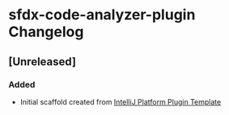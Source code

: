 <!-- Keep a Changelog guide -> https://keepachangelog.com -->

# sfdx-code-analyzer-plugin Changelog

## [Unreleased]
### Added
- Initial scaffold created from [IntelliJ Platform Plugin Template](https://github.com/JetBrains/intellij-platform-plugin-template)
